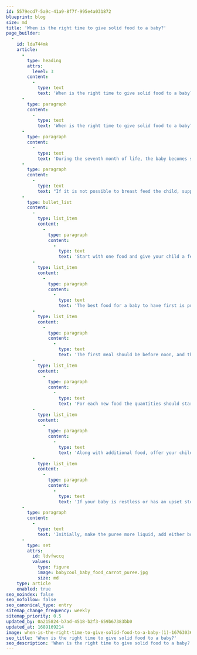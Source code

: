 ```yaml
---
id: 5579ecd7-5a9c-41a9-8f7f-995e4a031872
blueprint: blog
size: md
title: 'When is the right time to give solid food to a baby?'
page_builder:
  -
    id: lda744mk
    article:
      -
        type: heading
        attrs:
          level: 3
        content:
          -
            type: text
            text: 'When is the right time to give solid food to a baby?'
      -
        type: paragraph
        content:
          -
            type: text
            text: 'When is the right time to give solid food to a baby? If a baby is breast fed, you can start giving them additional food from the seventh month onwards. For the first six months, the best food for a baby is breast milk. It’s also the most convenient and the cheapest food and your child will get everything they need, including enough water. Only vitamin D could be necessary to add during this time.'
      -
        type: paragraph
        content:
          -
            type: text
            text: 'During the seventh month of life, the baby becomes significantly more active and breast milk no longer covers the daily energy need. If you see that your child is already very interested in food and watches you eat during meals, then it’s the right time to warm up the first puree for the child and let them start tasting it.'
      -
        type: paragraph
        content:
          -
            type: text
            text: "If it is not possible to breast feed the child, supplementary food can start to be given from the age of four months. This is usually due to, for example, certain medicines prescribed to the mother or insufficient milk production. In the latter case, you should definitely consult a breastfeeding adviser, as the problem may be solvable.\_"
      -
        type: bullet_list
        content:
          -
            type: list_item
            content:
              -
                type: paragraph
                content:
                  -
                    type: text
                    text: 'Start with one food and give your child a few days to get used to before taking on the next. Then you can start mixing together the foods your child is already used to.'
          -
            type: list_item
            content:
              -
                type: paragraph
                content:
                  -
                    type: text
                    text: 'The best food for a baby to have first is pumpkin and zucchini, followed by parsnips, carrots, eggplant, cauliflower, broccoli, potatoes, kohlrabi, Jerusalem artichokes.'
          -
            type: list_item
            content:
              -
                type: paragraph
                content:
                  -
                    type: text
                    text: 'The first meal should be before noon, and the baby should be healthy.'
          -
            type: list_item
            content:
              -
                type: paragraph
                content:
                  -
                    type: text
                    text: 'For each new food the quantities should start from one teaspoon on the first day and gradually increase according to the child’s appetite – a child knows their own needs and won’t let themselves go hungry.'
          -
            type: list_item
            content:
              -
                type: paragraph
                content:
                  -
                    type: text
                    text: 'Along with additional food, offer your child water to drink.'
          -
            type: list_item
            content:
              -
                type: paragraph
                content:
                  -
                    type: text
                    text: 'If your baby is restless or has an upset stomach, temporarily skip giving any additional food and wait a few days, during this time give only breast milk.'
      -
        type: paragraph
        content:
          -
            type: text
            text: 'Initially, make the puree more liquid, add either boiled water or breast milk to dilute it. Make a puree of local organic vegetables by steaming or boiling them with a little liquid. If you do not have the necessary ingredients or time, BabyCool frozen or freeze-dried purees are a very convenient and nutritional food for your child. Note that canned foods have lost a significant part of their value due to it being heated multiple times. '
      -
        type: set
        attrs:
          id: ldvfwccq
          values:
            type: figure
            image: babycool_baby_food_carrot_puree.jpg
            size: md
    type: article
    enabled: true
seo_noindex: false
seo_nofollow: false
seo_canonical_type: entry
sitemap_change_frequency: weekly
sitemap_priority: 0.5
updated_by: 0a215824-b7ad-4518-b2f3-659b67383bb0
updated_at: 1689169214
image: when-is-the-right-time-to-give-solid-food-to-a-baby-(1)-1676303608.jpg
seo_title: 'When is the right time to give solid food to a baby?'
seo_description: 'When is the right time to give solid food to a baby? If a baby is breast fed, you can start giving them additional food from the seventh month onwards.'
---
```

